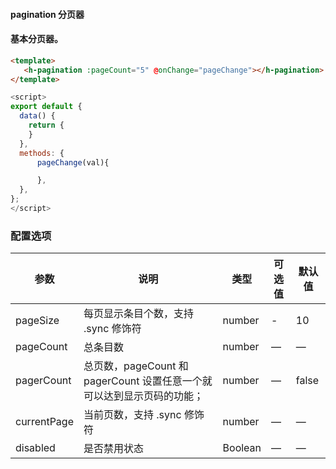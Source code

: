 #### pagination 分页器

<InArticleAdsense
    data-ad-client="ca-pub-7979174285252748"
    data-ad-slot="2903739942">
</InArticleAdsense>


#### 基本分页器。

<ClientOnly>
<heaven-pagination></heaven-pagination>
</ClientOnly>



``` html
<template>
   <h-pagination :pageCount="5" @onChange="pageChange"></h-pagination>
</template>
```
``` js
<script>
export default {
  data() {
    return {
    }
  },
  methods: {
      pageChange(val){

      },
  },
};
</script>
```

### 配置选项
| 参数 | 说明 | 类型 | 可选值 | 默认值 |
|-|-|-|-|-|
| pageSize | 每页显示条目个数，支持 .sync 修饰符 | number | - | 10 |
| pageCount | 总条目数 | number | — | — |
| pagerCount | 总页数，pageCount 和 pagerCount 设置任意一个就可以达到显示页码的功能； | number | — | false |
| currentPage | 当前页数，支持 .sync 修饰符 | number | — | — |
| disabled | 是否禁用状态 | Boolean | — | — |